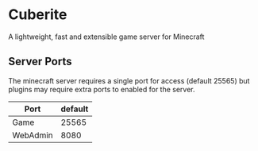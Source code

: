 # Cuberite

A lightweight, fast and extensible game server for Minecraft

## Server Ports
The minecraft server requires a single port for access (default 25565) but plugins may require extra ports to enabled for the server.


| Port     | default |
|----------|---------|
| Game     | 25565   |
| WebAdmin | 8080    |
